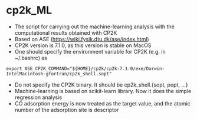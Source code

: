 # cp2k_ML

* The script for carrying out the machine-learning analysis with the computational results obtained with CP2K
* Based on ASE (https://wiki.fysik.dtu.dk/ase/index.html)
* CP2K version is 7.1.0, as this version is stable on MacOS
* One should specify the environment variable for CP2K (e.g. in ~/.bashrc) as
```
export ASE_CP2K_COMMAND="${HOME}/cp2k/cp2k-7.1.0/exe/Darwin-IntelMacintosh-gfortran/cp2k_shell.sopt"
```
* Do not specify the CP2K binary. It should be cp2k_shell.{sopt, popt, ...}
* Machine-learning is based on scikit-learn library. Now it does the simple regression analysis
* CO adsorption energy is now treated as the target value, and the atomic number of the adsorption site is descriptor